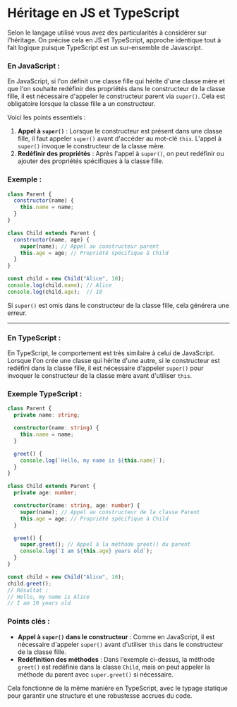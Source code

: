 # Héritage en JS et TypeScript

Selon le langage utilisé vous avez des particularités à considérer sur l'héritage. On précise cela en JS et TypeScript, approche identique tout à fait logique puisque TypeScript est un sur-ensemble de Javascript.

### En JavaScript :
En JavaScript, si l'on définit une classe fille qui hérite d'une classe mère et que l'on souhaite redéfinir des propriétés dans le constructeur de la classe fille, il est nécessaire d'appeler le constructeur parent via `super()`. Cela est obligatoire lorsque la classe fille a un constructeur.

Voici les points essentiels :
1. **Appel à `super()`** : Lorsque le constructeur est présent dans une classe fille, il faut appeler `super()` avant d'accéder au mot-clé `this`. L'appel à `super()` invoque le constructeur de la classe mère.
2. **Redéfinir des propriétés** : Après l'appel à `super()`, on peut redéfinir ou ajouter des propriétés spécifiques à la classe fille.

### Exemple :
```javascript
class Parent {
  constructor(name) {
    this.name = name;
  }
}

class Child extends Parent {
  constructor(name, age) {
    super(name); // Appel au constructeur parent
    this.age = age; // Propriété spécifique à Child
  }
}

const child = new Child("Alice", 10);
console.log(child.name); // Alice
console.log(child.age);  // 10
```

Si `super()` est omis dans le constructeur de la classe fille, cela générera une erreur.

---

### En TypeScript :
En TypeScript, le comportement est très similaire à celui de JavaScript. Lorsque l'on crée une classe qui hérite d'une autre, si le constructeur est redéfini dans la classe fille, il est nécessaire d'appeler `super()` pour invoquer le constructeur de la classe mère avant d'utiliser `this`.

### Exemple TypeScript :
```typescript
class Parent {
  private name: string;

  constructor(name: string) {
    this.name = name;
  }

  greet() {
    console.log(`Hello, my name is ${this.name}`);
  }
}

class Child extends Parent {
  private age: number;

  constructor(name: string, age: number) {
    super(name); // Appel au constructeur de la classe Parent
    this.age = age; // Propriété spécifique à Child
  }

  greet() {
    super.greet(); // Appel à la méthode greet() du parent
    console.log(`I am ${this.age} years old`);
  }
}

const child = new Child("Alice", 10);
child.greet();
// Résultat : 
// Hello, my name is Alice
// I am 10 years old
```

### Points clés :
- **Appel à `super()` dans le constructeur** : Comme en JavaScript, il est nécessaire d'appeler `super()` avant d'utiliser `this` dans le constructeur de la classe fille.
- **Redéfinition des méthodes** : Dans l'exemple ci-dessus, la méthode `greet()` est redéfinie dans la classe `Child`, mais on peut appeler la méthode du parent avec `super.greet()` si nécessaire.

Cela fonctionne de la même manière en TypeScript, avec le typage statique pour garantir une structure et une robustesse accrues du code.